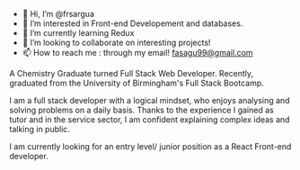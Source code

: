 - 👋 Hi, I’m @frsargua
- 👀 I’m interested in Front-end Developement and databases.
- 🌱 I’m currently learning Redux 
- 💞️ I’m looking to collaborate on interesting projects!
- 📫 How to reach me : through my email! fasagu99@gmail.com

A Chemistry Graduate turned Full Stack Web Developer. Recently, graduated from the University of Birmingham's Full Stack Bootcamp.

I am a full stack developer with a logical mindset, who enjoys analysing and solving problems on a daily basis. Thanks to the experience I gained as tutor and in the service sector, I am confident explaining complex ideas and talking in public.

I am currently looking for an entry level/ junior position as a React Front-end developer.

<!---
frsargua/frsargua is a ✨ special ✨ repository because its `README.md` (this file) appears on your GitHub profile.
You can click the Preview link to take a look at your changes.
--->

